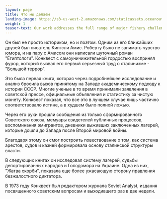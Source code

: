 ```yaml
---
layout: page
title: Что мы делаем 
landing-image: https://s3-us-west-2.amazonaws.com/staticassets.oceanoutcomes.org/rollover+images/our-work-hover.jpg
weight: 1
teaser-text: Our work addresses the full range of major fishery challenges contributing to the global fisheries crisis. These challenges include Illegal, Unreported and Unregulated fishing (IUU), overfishing, depletion of non-target stocks, habitat impacts, and management system issues such as inadequate monitoring.
---
```


Он был не просто историком, но и поэтом. Одним из его ближайших друзей был писатель Кингсли Амис.
Роберту было не занимать чувство юмора, и на пару с Амисом они написали шуточный роман "Египтологи".
Конквест с самоуничижительной гордостью воспринял фурор, который вызвал его первый серьезный труд о сталинизме - "Большой террор".

Это была первая книга, которая через подробнейшее исследование и анализ бросила вызов принятому на Западе академическому подходу к истории СССР.
Многие ученые в то время принимали заявления в советской прессе, официальные объявления и статистику за чистую монету.
Конквест показал, что все это в лучшем случае лишь частично соответствовало истине, а в худшем было полной ложью.

Через его руки прошли сообщения из только сформированного Советского союза, мемуары свидетелей публичных процессов, воспоминания эмигрантов, дневники выживших заключенных лагерей, которые дошли до Запада после Второй мировой войны.

Благодаря этому он смог построить повествование о том, как система арестов, судов и казней формировала основу сталинской структуры власти.

В следующих книгах он исследовал систему лагерей, судьбы депортированных народов и Голодомора на Украине. Одна из них, "Жатва скорби", показала еще более ужасающую сторону правления безжалостного диктатора.

В 1973 году Конквест был редактором журнала Soviet Analyst, издания посвященного советским вопросам и выходившего раз в две недели.
